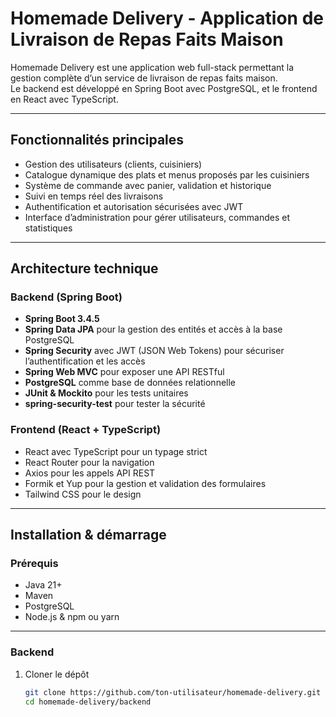 # Homemade Delivery - Application de Livraison de Repas Faits Maison

Homemade Delivery est une application web full-stack permettant la gestion complète d’un service de livraison de repas faits maison.  
Le backend est développé en Spring Boot avec PostgreSQL, et le frontend en React avec TypeScript.

---

## Fonctionnalités principales

- Gestion des utilisateurs (clients, cuisiniers)  
- Catalogue dynamique des plats et menus proposés par les cuisiniers  
- Système de commande avec panier, validation et historique  
- Suivi en temps réel des livraisons  
- Authentification et autorisation sécurisées avec JWT  
- Interface d’administration pour gérer utilisateurs, commandes et statistiques  

---

## Architecture technique

### Backend (Spring Boot)

- **Spring Boot 3.4.5**  
- **Spring Data JPA** pour la gestion des entités et accès à la base PostgreSQL  
- **Spring Security** avec JWT (JSON Web Tokens) pour sécuriser l’authentification et les accès  
- **Spring Web MVC** pour exposer une API RESTful  
- **PostgreSQL** comme base de données relationnelle  
- **JUnit & Mockito** pour les tests unitaires  
- **spring-security-test** pour tester la sécurité  

### Frontend (React + TypeScript)

- React avec TypeScript pour un typage strict  
- React Router pour la navigation  
- Axios pour les appels API REST  
- Formik et Yup pour la gestion et validation des formulaires  
- Tailwind CSS pour le design  

---

## Installation & démarrage

### Prérequis

- Java 21+  
- Maven  
- PostgreSQL  
- Node.js & npm ou yarn  

---

### Backend

1. Cloner le dépôt  
   ```bash
   git clone https://github.com/ton-utilisateur/homemade-delivery.git
   cd homemade-delivery/backend
